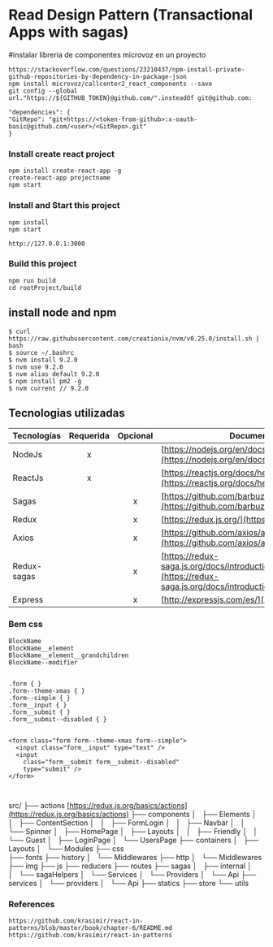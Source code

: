 # Read Design Pattern (Transactional Apps with sagas)




#instalar libreria de componentes microvoz en un proyecto

```
https://stackoverflow.com/questions/23210437/npm-install-private-github-repositories-by-dependency-in-package-json
npm install microvoz/callcenter2_react_components --save
git config --global url."https://${GITHUB_TOKEN}@github.com/".insteadOf git@github.com:

"dependencies": {
"GitRepo": "git+https://<token-from-github>:x-oauth-basic@github.com/<user>/<GitRepo>.git"
}

```



### Install create react project
```
npm install create-react-app -g
create-react-app projectname
npm start
```

### Install and Start this project
```
npm install
npm start

http://127.0.0.1:3000
```


### Build this project
```
npm run build
cd rootProject/build
```




## install node and npm
```
$ curl https://raw.githubusercontent.com/creationix/nvm/v0.25.0/install.sh | bash
$ source ~/.bashrc
$ nvm install 9.2.0
$ nvm use 9.2.0
$ nvm alias default 9.2.0
$ npm install pm2 -g
$ nvm current // 9.2.0
```
## Tecnologias utilizadas

| Tecnologías   | Requerida     | Opcional  	| Documentacion |
| ------------- |:-------------:|:-----------:|-----------|
| NodeJs        | 	    x       |  	        	|      [https://nodejs.org/en/docs/guides/](https://nodejs.org/en/docs/guides/). |
| ReactJs       | 	    x 	    |  	        	|      [https://reactjs.org/docs/hello-world.html](https://reactjs.org/docs/hello-world.html) |
| Sagas         |  		          |     	x   	|      [https://github.com/barbuza/react-saga](https://github.com/barbuza/react-saga) |
| Redux         |  		          |     	x   	|      [https://redux.js.org/](https://redux.js.org/) |
| Axios         |  		          |     	x   	|      [https://github.com/axios/axios](https://github.com/axios/axios) |
| Redux-sagas   |  		          |    	  x   	|      [https://redux-saga.js.org/docs/introduction/BeginnerTutorial.html](https://redux-saga.js.org/docs/introduction/BeginnerTutorial.html) |
| Express       |  		          |     	x   	|      [http://expressjs.com/es/](http://expressjs.com/es/)

### Bem css


```
BlockName
BlockName__element
BlockName__element__grandchildren
BlockName--modifier


.form { }
.form--theme-xmas { }
.form--simple { }
.form__input { }
.form__submit { }
.form__submit--disabled { }


<form class="form form--theme-xmas form--simple">
  <input class="form__input" type="text" />
  <input
    class="form__submit form__submit--disabled"
    type="submit" />
</form>



```
src/
├── actions                     [https://redux.js.org/basics/actions](https://redux.js.org/basics/actions)
├── components
│   ├── Elements
│   │   ├── ContentSection
│   │   ├── FormLogin
│   │   ├── Navbar
│   │   └── Spinner
│   ├── HomePage
│   ├── Layouts
│   │   ├── Friendly
│   │   └── Guest
│   ├── LoginPage
│   └── UsersPage
├── containers
│   ├── Layouts
│   └── Modules
├── css\
├── fonts
├── history
│   └── Middlewares
├── http
│   └── Middlewares
├── img
├── js
├── reducers
├── routes
├── sagas
│   ├── internal
│   │   └── sagaHelpers
│   └── Services
│       └── Providers
│           └── Api
├── services
│   └── providers
│       └── Api
├── statics
├── store
└── utils





### References

```
https://github.com/krasimir/react-in-patterns/blob/master/book/chapter-6/README.md
https://github.com/krasimir/react-in-patterns


```
